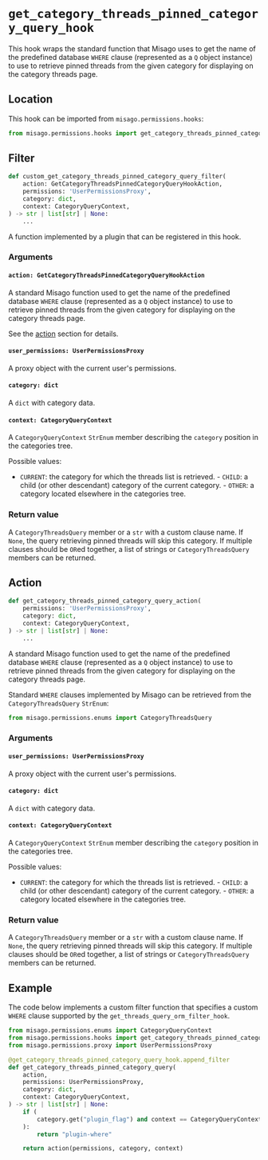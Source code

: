 # `get_category_threads_pinned_category_query_hook`

This hook wraps the standard function that Misago uses to get the name of the predefined database `WHERE` clause (represented as a `Q` object instance) to use to retrieve pinned threads from the given category for displaying on the category threads page.


## Location

This hook can be imported from `misago.permissions.hooks`:

```python
from misago.permissions.hooks import get_category_threads_pinned_category_query_hook
```


## Filter

```python
def custom_get_category_threads_pinned_category_query_filter(
    action: GetCategoryThreadsPinnedCategoryQueryHookAction,
    permissions: 'UserPermissionsProxy',
    category: dict,
    context: CategoryQueryContext,
) -> str | list[str] | None:
    ...
```

A function implemented by a plugin that can be registered in this hook.


### Arguments

#### `action: GetCategoryThreadsPinnedCategoryQueryHookAction`

A standard Misago function used to get the name of the predefined database `WHERE` clause (represented as a `Q` object instance) to use to retrieve pinned threads from the given category for displaying on the category threads page.

See the [action](#action) section for details.


#### `user_permissions: UserPermissionsProxy`

A proxy object with the current user's permissions.


#### `category: dict`

A `dict` with category data.


#### `context: CategoryQueryContext`

A `CategoryQueryContext` `StrEnum` member describing the `category` position in the categories tree.

Possible values:

- `CURRENT`: the category for which the threads list is retrieved. - `CHILD`: a child (or other descendant) category of the current category. - `OTHER`: a category located elsewhere in the categories tree.


### Return value

A `CategoryThreadsQuery` member or a `str` with a custom clause name. If `None`, the query retrieving pinned threads will skip this category. If multiple clauses should be `OR`ed together, a list of strings or `CategoryThreadsQuery` members can be returned.


## Action

```python
def get_category_threads_pinned_category_query_action(
    permissions: 'UserPermissionsProxy',
    category: dict,
    context: CategoryQueryContext,
) -> str | list[str] | None:
    ...
```

A standard Misago function used to get the name of the predefined database `WHERE` clause (represented as a `Q` object instance) to use to retrieve pinned threads from the given category for displaying on the category threads page.

Standard `WHERE` clauses implemented by Misago can be retrieved from the `CategoryThreadsQuery` `StrEnum`:

```python
from misago.permissions.enums import CategoryThreadsQuery
```


### Arguments

#### `user_permissions: UserPermissionsProxy`

A proxy object with the current user's permissions.


#### `category: dict`

A `dict` with category data.


#### `context: CategoryQueryContext`

A `CategoryQueryContext` `StrEnum` member describing the `category` position in the categories tree.

Possible values:

- `CURRENT`: the category for which the threads list is retrieved. - `CHILD`: a child (or other descendant) category of the current category. - `OTHER`: a category located elsewhere in the categories tree.


### Return value

A `CategoryThreadsQuery` member or a `str` with a custom clause name. If `None`, the query retrieving pinned threads will skip this category. If multiple clauses should be `OR`ed together, a list of strings or `CategoryThreadsQuery` members can be returned.


## Example

The code below implements a custom filter function that specifies a custom `WHERE` clause supported by the `get_threads_query_orm_filter_hook`.

```python
from misago.permissions.enums import CategoryQueryContext
from misago.permissions.hooks import get_category_threads_pinned_category_query_hook
from misago.permissions.proxy import UserPermissionsProxy

@get_category_threads_pinned_category_query_hook.append_filter
def get_category_threads_pinned_category_query(
    action,
    permissions: UserPermissionsProxy,
    category: dict,
    context: CategoryQueryContext,
) -> str | list[str] | None:
    if (
        category.get("plugin_flag") and context == CategoryQueryContext.CURRENT
    ):
        return "plugin-where"

    return action(permissions, category, context)
```